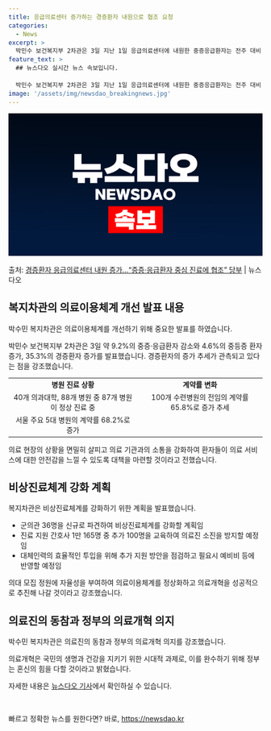 ```yaml
---
title: 응급의료센터 증가하는 경증환자 내원으로 협조 요청
categories:
  - News
excerpt: >
  박민수 보건복지부 2차관은 3일 지난 1일 응급의료센터에 내원한 중증응급환자는 전주 대비 9.2% 감소했고 …
feature_text: >
  ## 뉴스다오 실시간 뉴스 속보입니다.

  박민수 보건복지부 2차관은 3일 지난 1일 응급의료센터에 내원한 중증응급환자는 전주 대비 9.2% 감소했고 …
image: '/assets/img/newsdao_breakingnews.jpg'
---
```


![뉴스다오 속보](/assets/img/newsdao_breakingnews.jpg)

<p>출처: <a href="https://newsdao.kr/3732" rel="dofollow">경증환자 응급의료센터 내원 증가…“증증·응급환자 중심 진료에 협조” 당부</a> | 뉴스다오</p>

<h2 data-ke-size="size26">복지차관의 의료이용체계 개선 발표 내용</h2>
박수민 복지차관은 의료이용체계를 개선하기 위해 중요한 발표를 하였습니다.

<p data-ke-size="size16">박민수 보건복지부 2차관은 3일 약 9.2%의 중증·응급환자 감소와 4.6%의 중등증 환자 증가, 35.3%의 경증환자 증가를 발표했습니다. 경증환자의 증가 추세가 관측되고 있다는 점을 강조했습니다.</p>

<table>
	<tbody>
		<tr>
			<td style="text-align: center;"><b>병원 진료 상황</b></td>
			<td style="text-align: center;"><b>계약률 변화</b></td>
		</tr>
		<tr>
			<td style="text-align: center;">40개 의과대학, 88개 병원 중 87개 병원이 정상 진료 중</td>
			<td style="text-align: center;">100개 수련병원의 전임의 계약률 65.8%로 증가 추세</td>
		</tr>
		<tr>
			<td style="text-align: center;">서울 주요 5대 병원의 계약률 68.2%로 증가</td>
			<td style="text-align: center;"></td>
		</tr>
	</tbody>
</table>

<p data-ke-size="size16">의료 현장의 상황을 면밀히 살피고 의료 기관과의 소통을 강화하여 환자들이 의료 서비스에 대한 안전감을 느낄 수 있도록 대책을 마련할 것이라고 전했습니다.</p>

<h2 data-ke-size="size26">비상진료체계 강화 계획</h2>
복지차관은 비상진료체계를 강화하기 위한 계획을 발표했습니다.

<ul>
	<li>군의관 36명을 신규로 파견하여 비상진료체계를 강화할 계획임</li>
	<li>진료 지원 간호사 1만 165명 중 추가 100명을 교육하여 의료진 소진을 방지할 예정임</li>
	<li>대체인력의 효율적인 투입을 위해 추가 지원 방안을 점검하고 필요시 예비비 등에 반영할 예정임</li>
</ul>

<p data-ke-size="size16">의대 모집 정원에 자율성을 부여하여 의료이용체계를 정상화하고 의료개혁을 성공적으로 추진해 나갈 것이라고 강조했습니다.</p>

<h2 data-ke-size="size26">의료진의 동참과 정부의 의료개혁 의지</h2>
박수민 복지차관은 의료진의 동참과 정부의 의료개혁 의지를 강조했습니다.

<p data-ke-size="size16">의료개혁은 국민의 생명과 건강을 지키기 위한 시대적 과제로, 이를 완수하기 위해 정부는 혼신의 힘을 다할 것이라고 밝혔습니다.</p>

<p data-ke-size="size16">자세한 내용은 <a href="https://newsdao.kr/3732">뉴스다오 기사</a>에서 확인하실 수 있습니다.</p>
<p data-ke-size="size16">&nbsp;</p> 

빠르고 정확한 뉴스를 원한다면? 바로, <a href="https://newsdao.kr" rel="dofollow">https://newsdao.kr</a>


